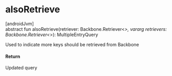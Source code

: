 # alsoRetrieve

[androidJvm]\
abstract fun alsoRetrieve(retriever: Backbone.Retriever&lt;*&gt;, vararg retrievers: Backbone.Retriever&lt;*&gt;): MultipleEntryQuery

Used to indicate more keys should be retrieved from Backbone

#### Return

Updated query